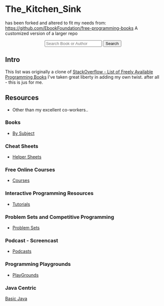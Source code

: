 # The_Kitchen_Sink 
has been forked and altered to fit my needs 
from: https://github.com/EbookFoundation/free-programming-books
A customized version of a larger repo 
<div align="center">
  <form action="https://ebookfoundation.github.io/free-programming-books-search">
    <input type="text" id="fpbSearch" name="search" required placeholder="Search Book or Author"/>
    <label for="submit"> </label>
    <input type="submit" id="submit" name="submit" value="Search" />
  </form>
</div>

## Intro

This list was originally a clone of
[StackOverflow - List of Freely Available Programming Books](https://web.archive.org/web/20140606191453/http://stackoverflow.com/questions/194812/list-of-freely-available-programming-books/392926) 
I've taken great liberty in adding my own twist.  after all - this is jus for me.

## Resources
+ Other than my excellent co-workers..

### Books

+ [By Subject](DOCs/Books.md)

### Cheat Sheets

+ [Helper Sheets](DOCs/CheatSheet.md)

### Free Online Courses
+ [Courses](DOCs/Courses.md)

### Interactive Programming Resources

+ [Tutorials](DOCs/tutorial.md)

### Problem Sets and Competitive Programming

+ [Problem Sets](DOCs/Competitive_Programming.md)

### Podcast - Screencast
+ [Podcasts](DOCs/casts.md)


### Programming Playgrounds

+ [PlayGrounds](DOCs/sandbox.md)
### Java Centric
[Basic Java](DOCs/Java.md)

